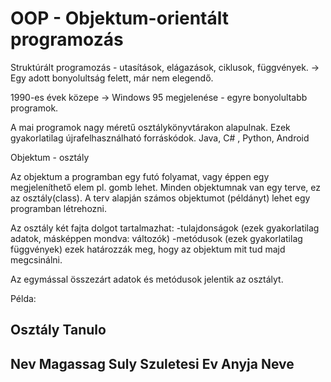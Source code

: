 # OOP - Objektum-orientált programozás

Struktúrált programozás - utasítások, elágazások, ciklusok, függvények. -> Egy adott bonyolultság felett, már nem elegendő.

1990-es évek közepe -> Windows 95 megjelenése - egyre bonyolultabb programok.

A mai programok nagy méretű osztálykönyvtárakon alapulnak. Ezek gyakorlatilag újrafelhasználható forráskódok. 
Java, C# , Python, Android

Objektum - osztály

Az objektum a programban egy futó folyamat, vagy éppen egy megjeleníthető elem pl. gomb lehet. Minden objektumnak van egy terve, ez az osztály(class). A terv alapján számos objektumot (példányt) lehet egy programban létrehozni. 

Az osztály két fajta dolgot tartalmazhat:
-tulajdonságok (ezek gyakorlatilag adatok, másképpen mondva: változók)
-metódusok (ezek gyakorlatilag függvények) ezek határozzák meg, hogy az objektum mit tud majd megcsinálni.

Az egymással összezárt adatok és metódusok jelentik az osztályt.

Példa:

Osztály
Tanulo
----------
Nev
Magassag
Suly
Szuletesi Ev
Anyja Neve
----
